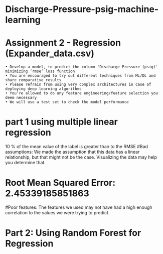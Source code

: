 # Discharge-Pressure-psig-machine-learning
# Assignment 2 - Regression (Expander_data.csv)

    • Develop a model, to predict the column 'Discharge Pressure (psig)' minimizing ‘rmse’ loss function
    • You are encouraged to try out different techniques from ML/DL and share comparative results
    • Please refrain from using very complex architectures in case of deploying deep learning algorithms
    • You’re allowed to do any feature engineering/feature selection you deem necessary
    • We will use a test set to check the model performance
# part 1 using multiple linear regression
10 % of the mean value of the label is greater than to the RMSE
#Bad assumptions: We made the assumption that this data has a linear relationship, but that might not be the case. Visualizing the data may help you determine that.

# Root Mean Squared Error: 2.45339185851863
#Poor features: The features we used may not have had a high enough correlation to the values we were trying to predict.

# Part 2: Using Random Forest for Regression
